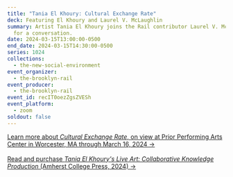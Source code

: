 ```yaml
---
title: "Tania El Khoury: Cultural Exchange Rate"
deck: Featuring El Khoury and Laurel V. McLaughlin
summary: Artist Tania El Khoury joins the Rail contributor Laurel V. McLaughlin
  for a conversation.
date: 2024-03-15T13:00:00-0500
end_date: 2024-03-15T14:30:00-0500
series: 1024
collections:
  - the-new-social-environment
event_organizer:
  - the-brooklyn-rail
event_producer:
  - the-brooklyn-rail
event_id: recIT0oezZgsZVESh
event_platform:
  - zoom
soldout: false
---
```

[L﻿earn more about *Cultural Exchange Rate*, on view at Prior Performing Arts Center in Worcester, MA through March 16, 2024 →](https://priorperformingartscenter.holycross.edu/2023-2024-season/cultural-exchange-rate/)\
\
[Read and purchase *Tania El Khoury's Live Art: Collaborative Knowledge Production* (Amherst College Press, 2024) →](https://www.fulcrum.org/concern/monographs/tb09j892w?locale=en)